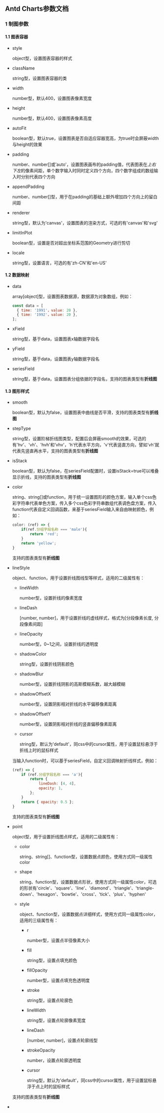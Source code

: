 ## Antd Charts参数文档



### 1 制图参数

#### 1.1 图表容器

- style

  object型，设置图表容器的样式

- className

  string型，设置图表容器的类

- width

  number型，默认400，设置图表像素宽度

- height

  number型，默认400，设置图表像素高度

- autoFit

  boolean型，默认true，设置图表是否自适应容器宽高，为true时会屏蔽width与height的效果

- padding

  number、number[]或'auto'，设置图表画布的padding值，代表图表在*上右下左*的像素间距，单个数字输入时同时定义四个方向，四个数字组成的数组输入时分别代表四个方向

- appendPadding

  number、number[]型，用于在padding的基础上额外增加四个方向上的留白间距

- renderer

  string型，默认为'canvas'，设置图表的渲染方式，可选的有'canvas'和'svg'

- limitInPlot

  boolean型，设置是否对超出坐标系范围的Geometry进行剪切

- locale

  string型，设置语言，可选的有'zh-CN'和'en-US'

#### 1.2 数据映射

- data

  array[object]型，设置图表数据源，数据源为对象数组，例如：

  ```javascript
  const data = [
    { time: '1991'，value: 20 },
    { time: '1992'，value: 20 },
  ];
  ```

- xField

  string型，基于data，设置图表x轴数据字段名

- yField

  string型，基于data，设置图表y轴数据字段名

- seriesField

  string型，基于data，设置图表分组依据的字段名，支持的图表类型有**折线图**

#### 1.3 图形样式

- smooth

  boolean型，默认为false，设置图表中曲线是否平滑，支持的图表类型有**折线图**

- stepType

  string型，设置阶梯折线图类型，配置后会屏蔽smooth的效果，可选的有'hv'、'vh'、'hvh'和'vhv'，'h'代表水平方向，'v'代表竖直方向，譬如'vh'就代表先竖直再水平，支持的图表类型有**折线图**

- isStack

  boolean型，默认为false，在seriesField配置时，设置isStack=true可以堆叠显示折线，支持的图表类型有**折线图**

- color

  string、string[]或function，用于统一设置图形的颜色方案，输入单个css色彩字符串代表单色方案，传入多个css色彩字符串数组代表调色盘方案，传入function代表自定义回调函数，来基于seriesField输入来自由映射颜色，例如：

  ```javascript
  color: (ref) => {
      if(ref.分组字段名称 === 'male'){
          return 'red';
      }
      return 'yellow';
  }
  ```
  支持的图表类型有**折线图**
  
- lineStyle

  object、function，用于设置折线图线型等样式，适用的二级属性有：

  - lineWidth

    number型，设置折线的像素宽度

  - lineDash

    [number, number]，用于设置折线的虚线样式，格式为[分段像素长度, 分段像素间距]

  - lineOpacity

    number型，0~1之间，设置折线的透明度

  - shadowColor

    string型，设置折线阴影颜色

  - shadowBlur

    number型，设置折线阴影的高斯模糊系数，越大越模糊

  - shadowOffsetX

    number型，设置阴影相对折线的水平偏移像素距离

  - shadowOffsetY

    number型，设置阴影相对折线的竖直偏移像素距离

  - cursor

    string型，默认为'default'，同css中的cursor属性，用于设置鼠标悬浮于折线上时的鼠标样式
  
  当输入function时，可以基于seriesField，自定义回调映射折线样式，例如：
  
  ```javascript
  (ref) => {
      if (ref.分组字段名称 === 'a'){
          return {
              lineDash: [4, 4],
              opacity: 1,
          };
      }
      return { opacity: 0.5 };
  }
  ```
  
  支持的图表类型有**折线图**
  
- point

  object型，用于设置折线图点样式，适用的二级属性有：

  - color

    string、string[]、function型，设置数据点颜色，使用方式同一级属性color

  - shape

    string、function型，设置数据点形状，使用方式同一级属性color，可选的形状有'circle'、'square'、'line'、'diamond'、'triangle'、'triangle-down'、'hexagon'、'bowtie'、'cross'、'tick'、'plus'、'hyphen'

  - style

    object、function型，设置数据点详细样式，使用方式同一级属性color，适用的三级属性有：

    - r

      number型，设置点半径像素大小

    - fill

      string型，设置点填充颜色

    - fillOpacity

      number型，设置点填充色透明度

    - stroke

      string型，设置点轮廓色

    - lineWidth

      string型，设置点轮廓像素宽度

    - lineDash

      [number, number]，设置点轮廓线型

    - strokeOpacity

      number，设置点轮廓透明度
    
    - cursor
  
      string型，默认为'default'，同css中的cursor属性，用于设置鼠标悬浮于点上时的鼠标样式
  
  支持的图表类型有**折线图**
  
- 

  

  

  


​    

​    

  





  


